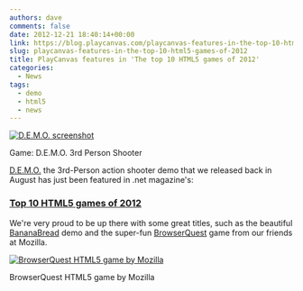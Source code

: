```yaml
---
authors: dave
comments: false
date: 2012-12-21 18:40:14+00:00
link: https://blog.playcanvas.com/playcanvas-features-in-the-top-10-html5-games-of-2012/
slug: playcanvas-features-in-the-top-10-html5-games-of-2012
title: PlayCanvas features in 'The top 10 HTML5 games of 2012'
categories:
  - News
tags:
  - demo
  - html5
  - news
---
```


[![D.E.M.O. screenshot](/img/scifi-demo.jpg)](https://playcanv.as/p/UAR6UQNM/)

Game: D.E.M.O. 3rd Person Shooter

[D.E.M.O.](https://playcanv.as/p/UAR6UQNM/) the 3rd-Person action shooter demo that we released back in August has just been featured in .net magazine's:

### [Top 10 HTML5 games of 2012](http://www.netmagazine.com/features/top-10-html5-games-2012)

We're very proud to be up there with some great titles, such as the beautiful [BananaBread](https://kripken.github.io/misc-js-benchmarks/banana/index.html) demo and the super-fun [BrowserQuest](https://browserquest.io/) game from our friends at Mozilla.

[![BrowserQuest HTML5 game by Mozilla](/img/browserquest.jpeg)](https://browserquest.io/)

BrowserQuest HTML5 game by Mozilla
